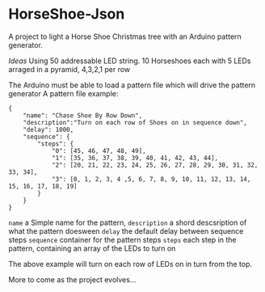 # HorseShoe-Json

A project to light a Horse Shoe Christmas tree with an Arduino pattern generator.

_Ideas_
Using 50 addressable LED string.
10 Horseshoes each with 5 LEDs arraged in a pyramid, 4,3,2,1 per row

The Arduino must be able to load a pattern file which will drive the pattern generator
A pattern file example:  
```
{
	"name": "Chase Shoe By Row Down",
	"description":"Turn on each row of Shoes on in sequence down",
	"delay": 1000,
	"sequence": {
		"steps": {
			"0": [45, 46, 47, 48, 49],
			"1": [35, 36, 37, 38, 39, 40, 41, 42, 43, 44], 
			"2": [20, 21, 22, 23, 24, 25, 26, 27, 28, 29, 30, 31, 32, 33, 34], 
			"3": [0, 1, 2, 3, 4 ,5, 6, 7, 8, 9, 10, 11, 12, 13, 14, 15, 16, 17, 18, 19]
		}
	}
}
```
`name` a Simple name for the pattern,
`description` a shord descsription of what the pattern doesween 
`delay` the default delay between sequence steps
`sequence` container for the pattern steps
`steps` each step in the pattern, containing an array of the LEDs to turn on  

The above example will turn on each row of LEDs on in turn from the top.

More to come as the project evolves...